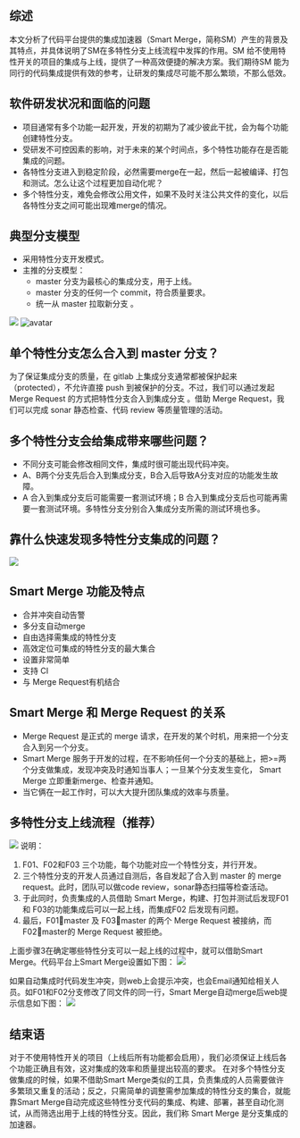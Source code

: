 ##  综述

本文分析了代码平台提供的集成加速器（Smart Merge，简称SM）产生的背景及其特点，并具体说明了SM在多特性分支上线流程中发挥的作用。SM 给不使用特性开关的项目的集成与上线，提供了一种高效便捷的解决方案。我们期待SM 能为同行的代码集成提供有效的参考，让研发的集成尽可能不那么繁琐，不那么低效。

## 软件研发状况和面临的问题

+ 项目通常有多个功能一起开发，开发的初期为了减少彼此干扰，会为每个功能创建特性分支。
+ 受研发不可控因素的影响，对于未来的某个时间点，多个特性功能存在是否能集成的问题。
+ 各特性分支进入到稳定阶段，必然需要merge在一起，然后一起被编译、打包和测试。怎么让这个过程更加自动化呢？
+ 多个特性分支，难免会修改公用文件，如果不及时关注公共文件的变化，以后各特性分支之间可能出现难merge的情况。

## 典型分支模型

+ 采用特性分支开发模式。
+ 主推的分支模型：
  * master 分支为最核心的集成分支，用于上线。
  * master 分支的任何一个 commit，符合质量要求。
  * 统一从 master 拉取新分支 。  

![](data:images/branch_model.jpg)
![avatar](images/branch_model.jpg)  
## 单个特性分支怎么合入到 master 分支？

为了保证集成分支的质量，在 gitlab 上集成分支通常都被保护起来（protected），不允许直接 push 到被保护的分支。不过，我们可以通过发起 Merge Request 的方式把特性分支合入到集成分支 。借助 Merge Request，我们可以完成 sonar 静态检查、代码 review 等质量管理的活动。

## 多个特性分支会给集成带来哪些问题？

+	不同分支可能会修改相同文件，集成时很可能出现代码冲突。
+ A、B两个分支先后合入到集成分支，B合入后导致A分支对应的功能发生故障。
+ A 合入到集成分支后可能需要一套测试环境；B 合入到集成分支后也可能再需要一套测试环境。多特性分支分别合入集成分支所需的测试环境也多。

## 靠什么快速发现多特性分支集成的问题？

![](data:images/WhatIsSmartMerge.jpg)


## Smart Merge 功能及特点

+ 合并冲突自动告警
+ 多分支自动merge
+ 自由选择需集成的特性分支
+ 高效定位可集成的特性分支的最大集合
+ 设置非常简单
+ 支持 CI
+ 与 Merge Request有机结合

## Smart Merge 和 Merge Request 的关系

+ Merge Request 是正式的 merge 请求，在开发的某个时机，用来把一个分支合入到另一个分支。
+ Smart Merge 服务于开发的过程，在不影响任何一个分支的基础上，把>=两个分支做集成，发现冲突及时通知当事人；一旦某个分支发生变化， Smart Merge 立即重新merge、检查并通知。
+ 当它俩在一起工作时，可以大大提升团队集成的效率与质量。

## 多特性分支上线流程（推荐）

![](data:images/SmartMergeFlow.jpg)
说明：
1. F01、F02和F03 三个功能，每个功能对应一个特性分支，并行开发。
2. 三个特性分支的开发人员通过自测后，各自发起了合入到 master 的 merge request。此时，团队可以做code review，sonar静态扫描等检查活动。
3. 于此同时，负责集成的人员借助 Smart Merge，构建、打包并测试后发现F01和 F03的功能集成后可以一起上线，而集成F02 后发现有问题。
4. 最后，F01master 及 F03master 的两个 Merge Request 被接纳，而 F02master的 Merge Request 被拒绝。

上面步骤3在确定哪些特性分支可以一起上线的过程中，就可以借助Smart Merge。代码平台上Smart Merge设置如下图：
![](data:images/SmartMergeConf.jpg)

如果自动集成时代码发生冲突，则web上会提示冲突，也会Email通知给相关人员。如F01和F02分支修改了同文件的同一行，Smart Merge自动merge后web提示信息如下图：
![](data:images/conflict.jpg)

## 结束语
    
对于不使用特性开关的项目（上线后所有功能都会启用），我们必须保证上线后各个功能正确且有效，这对集成的效率和质量提出较高的要求。
在对多个特性分支做集成的时候，如果不借助Smart Merge类似的工具，负责集成的人员需要做许多繁琐又重复的活动；反之，只需简单的调整需参加集成的特性分支的集合，就能靠Smart Merge自动完成这些特性分支代码的集成、构建、部署，甚至自动化测试，从而筛选出用于上线的特性分支。因此，我们称 Smart Merge 是分支集成的加速器。

